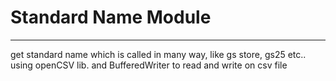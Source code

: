 <h1>Standard Name Module</h1>
<hr>
get standard name which is called in many way, like gs store, gs25 etc..
using openCSV lib. and BufferedWriter to read and write on csv file
